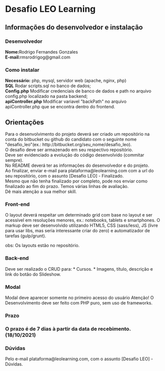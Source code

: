 <h1>Desafio LEO Learning</h1>

<h2>Informações do desenvolvedor e instalação</h2>

<h3>Desenvolvedor</h3>
<strong>Nome:</strong>Rodrigo Fernandes Gonzales<br />
<strong>E-mail:</strong>rmsrodrigog@gmail.com

<h3>Como instalar</h3>
<strong>Necessário:</strong> php, mysql, servidor web (apache, nginx, php)<br />
<strong>SQL</strong> Rodar scripts.sql no banco de dados;<br />
<strong>Config.php</strong> Modificar credenciais de banco de dados e path no arquivo config.php localizado na pasta backend;<br />
<strong>apiController.php</strong> Modificar variavel "backPath" no arquivo apiController.php que se encontra dentro do frontend.

<h2>Orientações</h2>
Para o desenvolvimento do projeto deverá ser criado um repositório na conta do bitbucket ou github do candidato com o seguinte nome "desafio_leo"(ex.: http://bitbucket.org/seu_nome/desafio_leo).<br />
O desafio deve ser armazenado em seu respectivo repositório.<br />
Deve ser evidenciado a evolução do código desenvolvido (commitar sempre).<br />
No README deverá ter as informações do desenvolvedor e do projeto.<br />
Ao finalizar, enviar e-mail para plataforma@leolearning.com com a url do seu repositório, com o assunto [Desafio LEO] - Finalizado.<br />
Mesmo que não tenha finalizado por completo, pode nos enviar como finalizado ao fim do prazo. Temos várias linhas de avaliação.<br />
Dê mais atenção a sua melhor skill.

<h3>Front-end</h3>
O layout deverá respeitar um determinado grid com base no layout e ser acessível em resoluções menores, ex.: notebooks, tablets e smartphones. O markup deve ser desenvolvido utilizando HTML5, CSS (sass/less), JS (livre para usar libs, mas seria interessante criar do zero) e automatizador de tarefas (gulp/grunt).

obs: Os layouts estão no repositório.

<h3>Back-end</h3>
Deve ser realizado o CRUD para: * Cursos. * Imagens, título, descrição e link do botão do Slideshow.

<h3>Modal</h3>
Modal deve aparecer somente no primeiro acesso do usuário
Atenção!
O Desenvolvimento deve ser feito com PHP puro, sem uso de frameworks.

<h3>Prazo<h3>
O prazo é de 7 dias à partir da data de recebimento. <strong>(18/10/2021)</strong>

<h3>Dúvidas</h3>
Pelo e-mail plataforma@leolearning.com, com o assunto [Desafio LEO] - Dúvidas.
